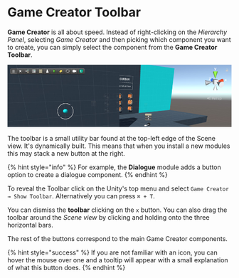 # Game Creator Toolbar

**Game Creator** is all about speed. Instead of right-clicking on the _Hierarchy Panel_, selecting _Game Creator_ and then picking which component you want to create, you can simply select the component from the **Game Creator Toolbar**.

![](../../.gitbook/assets/toolbar.jpg)

The toolbar is a small utility bar found at the top-left edge of the Scene view. It's dynamically built. This means that when you install a new modules this may stack a new button at the right.

{% hint style="info" %}
For example, the **Dialogue** module adds a button option to create a dialogue component.
{% endhint %}

To reveal the Toolbar click on the Unity's top menu and select `Game Creator → Show Toolbar`. Alternatively you can press `⌘ + T`.

You can dismiss the **toolbar** clicking on the `x` button. You can also drag the toolbar around the _Scene view_ by clicking and holding onto the three horizontal bars.

The rest of the buttons correspond to the main Game Creator components.

{% hint style="success" %}
If you are not familiar with an icon, you can hover the mouse over one and a tooltip will appear with a small explanation of what this button does.
{% endhint %}

